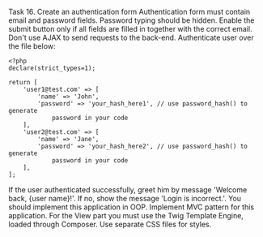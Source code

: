 Task 16. Create an authentication form
Authentication form must contain email and password fields. Password typing should be hidden. Enable the submit button
only if all fields are filled in together with the correct email. Don't use AJAX to send requests to the back-end.
Authenticate user over the file below:

```
<?php
declare(strict_types=1);

return [
    'user1@test.com' => [
        'name' => 'John',
        'password' => 'your_hash_here1', // use password_hash() to generate
            password in your code
    ],
    'user2@test.com' => [
        'name' => 'Jane',
        'password' => 'your_hash_here2', // use password_hash() to generate
            password in your code
    ],
];
```

If the user authenticated successfully, greet him by message 'Welcome back, {user name}!'. If no,
show the message 'Login is incorrect.'.
You should implement this application in OOP. Implement MVC pattern for this application. For the View part you must use
the Twig Template Engine, loaded through Composer. Use separate CSS files for styles.